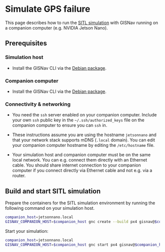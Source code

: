 # Simulate GPS failure

This page describes how to run the [SITL simulation](/sitl-local) with GISNav running on a companion computer (e.g. NVIDIA Jetson Nano).

## Prerequisites

### Simulation host

- Install the GISNav CLI via the [Debian package](/install-from-debian-package).

### Companion computer

- Install the GISNav CLI via the [Debian package](/install-from-debian-package).

### Connectivity & networking

- You need the `ssh` server enabled on your companion computer. Include your own `ssh` public key in the `~/.ssh/authorized_keys` file on the companion computer to ensure you can `ssh` in.

- These instructions assume you are using the hostname `jetsonnano` and that your network stack supports mDNS (`.local` domain). You can edit your companion computer hostname by editing the `/etc/hostname` file.

- Your simulation host and companion computer must be on the same local network. You can e.g. connect them directly with an Ethernet cable. You should share internet connection to your companion computer if you connect directly via Ethernet cable and not e.g. via a router.

## Build and start SITL simulation

Prepare the containers for the SITL simulation environment by running the following command on your simulation host.

```bash
companion_host=jetsonnano.local
GISNAV_COMPANION_HOST=$companion_host gnc create --build px4 gisnav@$companion_host
```

Start your simulation:

<!--@include: ./shared/slow-gazebo-startup-on-first-run.md-->

```bash
companion_host=jetsonnano.local
GISNAV_COMPANION_HOST=$companion_host gnc start px4 gisnav@$companion_host
```

